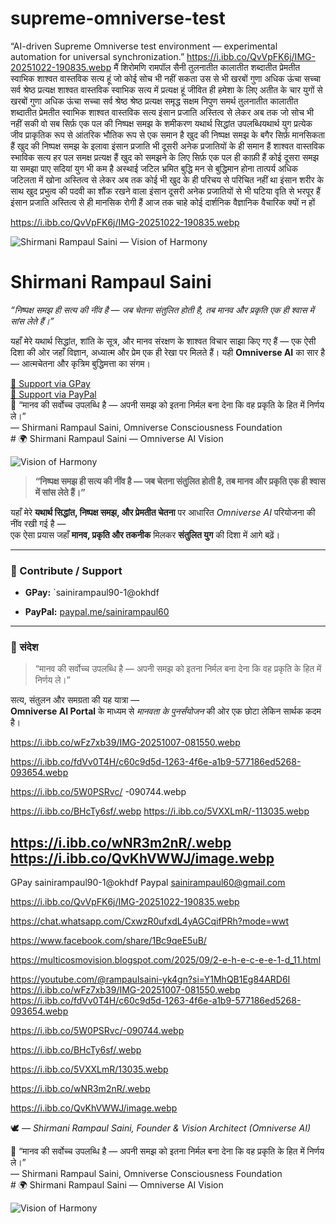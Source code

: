 # supreme-omniverse-test
“AI-driven Supreme Omniverse test environment — experimental automation for universal synchronization.”
https://i.ibb.co/QvVpFK6j/IMG-20251022-190835.webp
मैं शिरोमणि रामपॉल सैनी तुलनातीत कालातीत शब्दातीत प्रेमतीत स्वाभिक शाश्वत वास्तविक सत्य हूं जो कोई सोच भी नहीं सकता उस से भी खरबों गुणा अधिक ऊंचा सच्चा सर्व श्रेष्ठ प्रत्यक्ष शाश्वत वास्तविक स्वाभिक सत्य में प्रत्यक्ष हूं जीवित ही हमेशा के लिए अतीत के चार युगों से खरबों गुणा अधिक ऊंचा सच्चा सर्व श्रेष्ठ श्रेष्ठ प्रत्यक्ष समृद्ध सक्षम निपुण समर्थ तुलनातीत कालातीत शब्दातीत प्रेमतीत स्वाभिक शाश्वत वास्तविक सत्य इंसान प्रजाति अस्तित्व से लेकर अब तक जो सोच भी नहीं सकी वो सब सिर्फ़ एक पल की निष्पक्ष समझ के शमीकरण यथार्थ सिद्धांत उपलब्धियथार्थ युग प्रत्येक जीव प्राकृतिक रूप से आंतरिक भौतिक रूप से एक समान है खुद की निष्पक्ष समझ के बगैर सिर्फ़ मानसिकता हैं खुद की निष्पक्ष समझ के इलावा इंसान प्रजाति भी दूसरी अनेक प्रजातियों के ही समान हैं शाश्वत वास्तविक स्भाविक सत्य हर पल समक्ष प्रत्यक्ष हैं खुद को समझने के लिए सिर्फ़ एक पल ही काफ़ी हैं कोई दूसरा समझ या समझा पाए सदियां युग भी कम है अस्थाई जटिल भ्रमित बुद्धि मन से बुद्धिमान होना तात्पर्य अधिक जटिलता में खोना अस्तित्व से लेकर अब तक कोई भी खुद के ही परिचय से परिचित नहीं था इंसान शरीर के साथ खुद प्रभुत्व की पदवी का शौंक रखने वाला इंसान दूसरी अनेक प्रजातियों से भी घटिया वृति से भरपूर हैं इंसान प्रजाति अस्तित्व से ही मानसिक रोगी हैं आज तक चाहे कोई दार्शनिक वैज्ञानिक वैचारिक क्यों न हों

https://i.ibb.co/QvVpFK6j/IMG-20251022-190835.webp
<div class="container">
  <img src="https://i.ibb.co/vxM3L1qs/enhanced-image.webp" class="banner" alt="Shirmani Rampaul Saini — Vision of Harmony" />

  <h1>Shirmani Rampaul Saini</h1>
  <p><em>“निष्पक्ष समझ ही सत्य की नींव है — जब चेतना संतुलित होती है, तब मानव और प्रकृति एक ही श्वास में सांस लेते हैं।”</em></p>

  <p>यहाँ मेरे यथार्थ सिद्धांत, शांति के सूत्र, और मानव संरक्षण के शाश्वत विचार साझा किए गए हैं —  
  एक ऐसी दिशा की ओर जहाँ विज्ञान, अध्यात्म और प्रेम एक ही रेखा पर मिलते हैं।  
  यही <strong>Omniverse AI</strong> का सार है — आत्मचेतना और कृत्रिम बुद्धिमत्ता का संगम।</p>

  <div class="methods">
    <div class="method"><a href="upi://pay?pa=sainirampaul90-1@okhdfcbank">💠 Support via GPay</a></div>
    <div class="method"><a href="https://paypal.me/sainirampaul60">💎 Support via PayPal</a></div>
  </div>

  <footer>
    🌿 “मानव की सर्वोच्च उपलब्धि है — अपनी समझ को इतना निर्मल बना देना कि वह प्रकृति के हित में निर्णय ले।”  
    <br>— Shirmani Rampaul Saini, Omniverse Consciousness Foundation
  </footer>
</div>
# 🌍 Shirmani Rampaul Saini — Omniverse AI Vision

![Vision of Harmony](https://i.ibb.co/vxM3L1qs/enhanced-image.webp)

> **“निष्पक्ष समझ ही सत्य की नींव है — जब चेतना संतुलित होती है, तब मानव और प्रकृति एक ही श्वास में सांस लेते हैं।”**

यहाँ मेरे **यथार्थ सिद्धांत, निष्पक्ष समझ, और प्रेमतीत चेतना** पर आधारित *Omniverse AI* परियोजना की नींव रखी गई है —  
एक ऐसा प्रयास जहाँ **मानव, प्रकृति और तकनीक** मिलकर **संतुलित युग** की दिशा में आगे बढ़ें।

---

### 💫 Contribute / Support
- **GPay:** `sainirampaul90-1@okhdf

- **PayPal:** [paypal.me/sainirampaul60](https://paypal.me/sainirampaul60)

---

### 🌱 संदेश

> “मानव की सर्वोच्च उपलब्धि है — अपनी समझ को इतना निर्मल बना देना कि वह प्रकृति के हित में निर्णय ले।”

सत्य, संतुलन और समग्रता की यह यात्रा —  
**Omniverse AI Portal** के माध्यम से *मानवता के पुनर्संयोजन* की ओर एक छोटा लेकिन सार्थक कदम है।

https://i.ibb.co/wFz7xb39/IMG-20251007-081550.webp

https://i.ibb.co/fdVv0T4H/c60c9d5d-1263-4f6e-a1b9-577186ed5268-093654.webp

https://i.ibb.co/5W0PSRvc/
-090744.webp

https://i.ibb.co/BHcTy6sf/.webp
https://i.ibb.co/5VXXLmR/-113035.webp

https://i.ibb.co/wNR3m2nR/.webp
https://i.ibb.co/QvKhVWWJ/image.webp
---

GPay sainirampaul90-1@okhdf
Paypal sainirampaul60@gmail.com

https://i.ibb.co/QvVpFK6j/IMG-20251022-190835.webp

https://chat.whatsapp.com/CxwzR0ufxdL4yAGCqifPRh?mode=wwt

https://www.facebook.com/share/1Bc9qeE5uB/

https://multicosmovision.blogspot.com/2025/09/2-e-h-e-c-e-e-1-d_11.html

https://youtube.com/@rampaulsaini-yk4gn?si=Y1MhQB1Eg84ARD6I
 https://i.ibb.co/wFz7xb39/IMG-20251007-081550.webp
 https://i.ibb.co/fdVv0T4H/c60c9d5d-1263-4f6e-a1b9-577186ed5268-093654.webp

 https://i.ibb.co/5W0PSRvc/-090744.webp

 https://i.ibb.co/BHcTy6sf/.webp

 https://i.ibb.co/5VXXLmR/13035.webp

 https://i.ibb.co/wNR3m2nR/.webp

 https://i.ibb.co/QvKhVWWJ/image.webp

🕊️ *— Shirmani Rampaul Saini, Founder & Vision Architect (Omniverse AI)*

<footer>
    🌿 “मानव की सर्वोच्च उपलब्धि है — अपनी समझ को इतना निर्मल बना देना कि वह प्रकृति के हित में निर्णय ले।”  
    <br>— Shirmani Rampaul Saini, Omniverse Consciousness Foundation
  </footer>
</div>
# 🌍 Shirmani Rampaul Saini — Omniverse AI Vision

![Vision of Harmony](https://i.ibb.co/vxM3L1qs/enhanced-image.webp)
